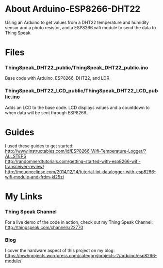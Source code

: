# About Arduino-ESP8266-DHT22
Using an Arduino to get values from a DHT22 temperature and humidity sensor and a photo resistor, and a ESP8266 wifi module to send the data to Thing Speak.

# Files
### ThingSpeak_DHT22_public/ThingSpeak_DHT22_public.ino
Base code with Arduino, ESP8266, DHT22, and LDR.

### ThingSpeak_DHT22_LCD_public/ThingSpeak_DHT22_LCD_public.ino
Adds an LCD to the base code. LCD displays values and a countdown to when data will be sent through ESP8266.

# Guides
I used these guides to get started:<br/>
http://www.instructables.com/id/ESP8266-Wifi-Temperature-Logger/?ALLSTEPS<br/>
http://randomnerdtutorials.com/getting-started-with-esp8266-wifi-transceiver-review/<br/>
http://mcuoneclipse.com/2014/12/14/tutorial-iot-datalogger-with-esp8266-wifi-module-and-frdm-kl25z/<br/>

# My Links
### Thing Speak Channel
For a live demo of the code in action, check out my Thing Speak Channel:
http://thingspeak.com/channels/22770

### Blog
I cover the hardware aspect of this project on my blog:
https://mwhprojects.wordpress.com/category/projects-2/arduino/esp8266-module/